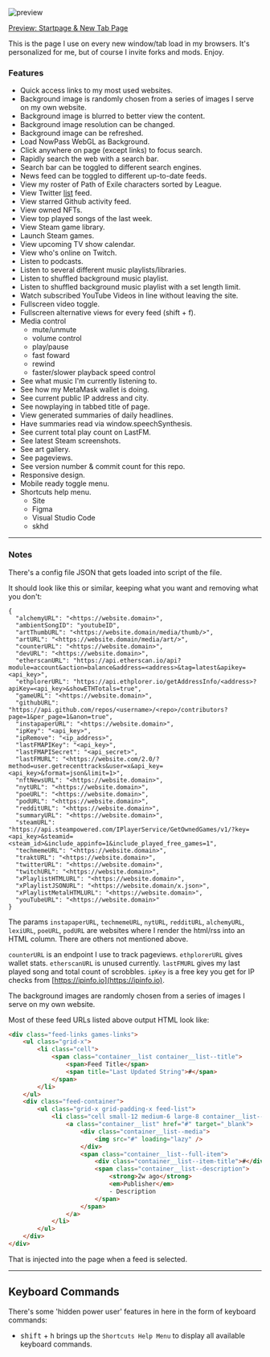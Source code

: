 ![preview](https://github.com/arbitrarily/startpage/assets/899183/d7a6d683-f47f-4656-98d6-5c4830108cc0)

[Preview: Startpage & New Tab Page](https://s.marko.tech)

This is the page I use on every new window/tab load in my browsers. It's personalized for me, but of course I invite forks and mods. Enjoy.

### Features

* Quick access links to my most used websites.
* Background image is randomly chosen from a series of images I serve on my own website.
* Background image is blurred to better view the content.
* Background image resolution can be changed.
* Background image can be refreshed.
* Load NowPass WebGL as Background.
* Click anywhere on page (except links) to focus search.
* Rapidly search the web with a search bar.
* Search bar can be toggled to different search engines.
* News feed can be toggled to different up-to-date feeds.
* View my roster of Path of Exile characters sorted by League.
* View Twitter [list](https://twitter.com/i/lists/198737614) feed.
* View starred Github activity feed.
* View owned NFTs.
* View top played songs of the last week.
* View Steam game library.
* Launch Steam games.
* View upcoming TV show calendar.
* View who's online on Twitch.
* Listen to podcasts.
* Listen to several different music playlists/libraries.
* Listen to shuffled background music playlist.
* Listen to shuffled background  music playlist with a set length limit.
* Watch subscribed YouTube Videos in line without leaving the site.
* Fullscreen video toggle.
* Fullscreen alternative views for every feed (shift + f).
* Media control
  * mute/unmute
  * volume control
  * play/pause
  * fast foward
  * rewind
  * faster/slower playback speed control
* See what music I'm currently listening to.
* See how my MetaMask wallet is doing.
* See current public IP address and city.
* See nowplaying in tabbed title of page.
* View generated summaries of daily headlines.
* Have summaries read via window.speechSynthesis.
* See current total play count on LastFM.
* See latest Steam screenshots.
* See art gallery.
* See pageviews.
* See version number & commit count for this repo.
* Responsive design.
* Mobile ready toggle menu.
* Shortcuts help menu.
  * Site
  * Figma
  * Visual Studio Code
  * skhd

---

### Notes

There's a config file JSON that gets loaded into script of the file.

It should look like this or similar, keeping what you want and removing what you don't:

```
{
  "alchemyURL": "<https://website.domain>",
  "ambientSongID": "youtubeID",
  "artThumbURL": "<https://website.domain/media/thumb/>",
  "artURL": "<https://website.domain/media/art/>",
  "counterURL": "<https://website.domain>",
  "devURL": "<https://website.domain>",
  "etherscanURL": "https://api.etherscan.io/api?module=account&action=balance&address=<address>&tag=latest&apikey=<api_key>",
  "ethplorerURL": "https://api.ethplorer.io/getAddressInfo/<address>?apiKey=<api_key>&showETHTotals=true",
  "gameURL": "<https://website.domain>",
  "githubURL": "https://api.github.com/repos/<username>/<repo>/contributors?page=1&per_page=1&anon=true",
  "instapaperURL": "<https://website.domain>",
  "ipKey": "<api_key>",
  "ipRemove": "<ip_address>",
  "lastFMAPIKey": "<api_key>",
  "lastFMAPISecret": "<api_secret>",
  "lastFMURL": "<https://website.com/2.0/?method=user.getrecenttracks&user=x&api_key=<api_key>&format=json&limit=1>",
  "nftNewsURL": "<https://website.domain>",
  "nytURL": "<https://website.domain>",
  "poeURL": "<https://website.domain>",
  "podURL": "<https://website.domain>",
  "redditURL": "<https://website.domain>",
  "summaryURL": "<https://website.domain>",
  "steamURL": "https://api.steampowered.com/IPlayerService/GetOwnedGames/v1/?key=<api_key>&steamid=<steam_id>&include_appinfo=1&include_played_free_games=1",
  "techmemeURL": "<https://website.domain>",
  "traktURL": "<https://website.domain>",
  "twitterURL": "<https://website.domain>",
  "twitchURL": "<https://website.domain>",
  "xPlaylistHTMLURL": "<https://website.domain>",
  "xPlaylistJSONURL": "<https://website.domain/x.json>",
  "xPlaylistMetalHTMLURL": "<https://website.domain>",
  "youTubeURL": "<https://website.domain>"
}
```

The params `instapaperURL`, `techmemeURL`, `nytURL`, `redditURL`, `alchemyURL`, `lexiURL`, `poeURL`, `podURL` are websites where I render the html/rss into an HTML column. There are others not mentioned above.

`counterURL` is an endpoint I use to track pageviews. `ethplorerURL` gives wallet stats. `etherscanURL` is unused currently. `lastFMURL` gives my last played song and total count of scrobbles. `ipKey` is a free key you get for IP checks from [https://ipinfo.io](https://ipinfo.io).

The background images are randomly chosen from a series of images I serve on my own website.

Most of these feed URLs listed above output HTML look like:

```html
<div class="feed-links games-links">
    <ul class="grid-x">
        <li class="cell">
            <span class="container__list container__list--title">
                <span>Feed Title</span>
                <span title="Last Updated String">#</span>
            </span>
        </li>
    </ul>
    <div class="feed-container">
        <ul class="grid-x grid-padding-x feed-list">
            <li class="cell small-12 medium-6 large-8 container__list--item">
                <a class="container__list" href="#" target="_blank">
                    <div class="container__list--media">
                        <img src="#" loading="lazy" />
                    </div>
                    <span class="container__list--full-item">
                        <div class="container__list--item-title">#</div>
                        <span class="container__list--description">
                            <strong>2w ago</strong>
                            <em>Publisher</em>
                            - Description
                        </span>
                    </span>
                </a>
            </li>
        </ul>
    </div>
</div>
```

That is injected into the page when a feed is selected.

---

## Keyboard Commands

There's some 'hidden power user' features in here in the form of keyboard commands:
- <kbd>shift</kbd> + <kbd>h</kbd> brings up the `Shortcuts Help Menu` to display all available keyboard commands.
